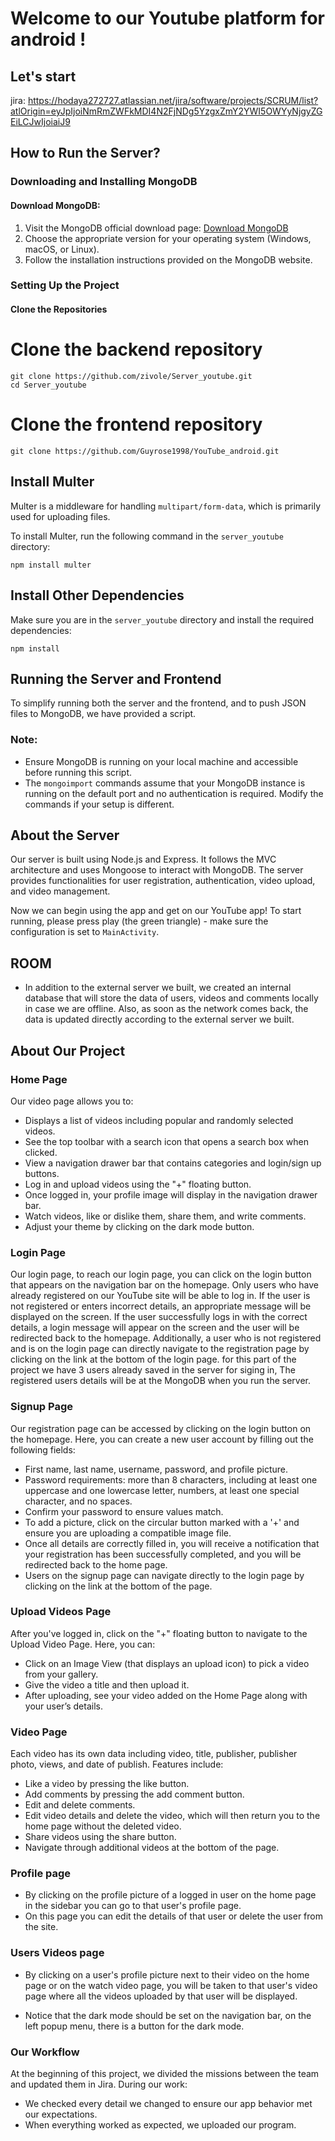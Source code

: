 # Welcome to our Youtube platform for android !

## Let's start
jira: https://hodaya272727.atlassian.net/jira/software/projects/SCRUM/list?atlOrigin=eyJpIjoiNmRmZWFkMDI4N2FjNDg5YzgxZmY2YWI5OWYyNjgyZGEiLCJwIjoiaiJ9

## How to Run the Server?

### Downloading and Installing MongoDB
#### Download MongoDB:

1. Visit the MongoDB official download page: [Download MongoDB](https://www.mongodb.com/try/download/community)
2. Choose the appropriate version for your operating system (Windows, macOS, or Linux).
3. Follow the installation instructions provided on the MongoDB website.

### Setting Up the Project

#### Clone the Repositories

# Clone the backend repository
```
git clone https://github.com/zivole/Server_youtube.git
cd Server_youtube
```
# Clone the frontend repository
```
git clone https://github.com/Guyrose1998/YouTube_android.git
```

## Install Multer

Multer is a middleware for handling `multipart/form-data`, which is primarily used for uploading files.

To install Multer, run the following command in the `server_youtube` directory:
```
npm install multer
```
## Install Other Dependencies

Make sure you are in the `server_youtube` directory and install the required dependencies:
```
npm install
```

## Running the Server and Frontend

To simplify running both the server and the frontend, and to push JSON files to MongoDB, we have provided a script.


### Note:
- Ensure MongoDB is running on your local machine and accessible before running this script.
- The `mongoimport` commands assume that your MongoDB instance is running on the default port and no authentication is required. Modify the commands if your setup is different.

## About the Server

Our server is built using Node.js and Express. It follows the MVC architecture and uses Mongoose to interact with MongoDB. The server provides functionalities for user registration, authentication, video upload, and video management.

Now we can begin using the app and get on our YouTube app! To start running, please press play (the green triangle) - make sure the configuration is set to `MainActivity`. 

## ROOM
- In addition to the external server we built, we created an internal database that will store the data of users, videos and comments locally in case we are offline. Also, as soon as the network comes back, the data is updated directly according to the external server we built.

## About Our Project

### Home Page
Our video page allows you to:
- Displays a list of videos including popular and randomly selected videos.
- See the top toolbar with a search icon that opens a search box when clicked.
- View a navigation drawer bar that contains categories and login/sign up buttons.
- Log in and upload videos using the "+" floating button.
- Once logged in, your profile image will display in the navigation drawer bar. 
- Watch videos, like or dislike them, share them, and write comments.
- Adjust your theme by clicking on the dark mode button.

### Login Page
Our login page, to reach our login page, you can click on the login button that appears on the navigation bar on the homepage. Only users who have already registered on our YouTube site will be able to log in. If the user is not registered or enters incorrect details, an appropriate message will be displayed on the screen. If the user successfully logs in with the correct details, a login message will appear on the screen and the user will be redirected back to the homepage. Additionally, a user who is not registered and is on the login page can directly navigate to the registration page by clicking on the link at the bottom of the login page.
for this part of the project we have 3 users already saved in the server for siging in, The registered users details will be at the MongoDB when you run the server. 

### Signup Page
Our registration page can be accessed by clicking on the login button on the homepage. Here, you can create a new user account by filling out the following fields:
- First name, last name, username, password, and profile picture.
- Password requirements: more than 8 characters, including at least one uppercase and one lowercase letter, numbers, at least one special character, and no spaces.
- Confirm your password to ensure values match.
- To add a picture, click on the circular button marked with a '+' and ensure you are uploading a compatible image file.
- Once all details are correctly filled in, you will receive a notification that your registration has been successfully completed, and you will be redirected back to the home page.
- Users on the signup page can navigate directly to the login page by clicking on the link at the bottom of the page.

### Upload Videos Page
After you've logged in, click on the "+" floating button to navigate to the Upload Video Page. Here, you can:
- Click on an Image View (that displays an upload icon) to pick a video from your gallery.
- Give the video a title and then upload it.
- After uploading, see your video added on the Home Page along with your user’s details.

### Video Page
Each video has its own data including video, title, publisher, publisher photo, views, and date of publish. Features include:
- Like a video by pressing the like button.
- Add comments by pressing the add comment button.
- Edit and delete comments.
- Edit video details and delete the video, which will then return you to the home page without the deleted video.
- Share videos using the share button.
- Navigate through additional videos at the bottom of the page.

### Profile page
- By clicking on the profile picture of a logged in user on the home page in the sidebar you can go to that user's profile page.
- On this page you can edit the details of that user or delete the user from the site.

### Users Videos page
- By clicking on a user's profile picture next to their video on the home page or on the watch video page, you will be taken to that user's video page where all the videos uploaded by that user will be displayed.

- Notice that the dark mode should be set  on the navigation bar, on the left popup menu, there is a button for the dark mode.

### Our Workflow
At the beginning of this project, we divided the missions between the team and updated them in Jira. During our work:
- We checked every detail we changed to ensure our app behavior met our expectations.
- When everything worked as expected, we uploaded our program.
